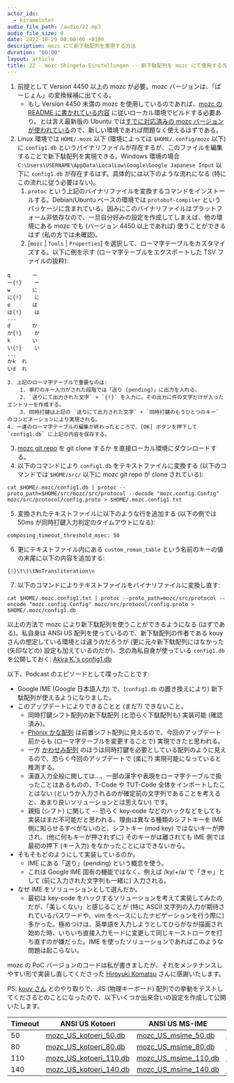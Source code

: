 ```yaml
---
actor_ids:
  - kirameister
audio_file_path: /audio/22.mp3
audio_file_size: 0
date: 2022-10-29 00:00:00 +0100
description: mozc にて新下駄配列を実現する方法
duration: "00:00"
layout: article
title: 22 - mozc-Shingeta Einstellungen -- 新下駄配列を mozc にて使用する方法
---
```


1. 前提として Version 4450 以上の mozc が必要。mozc バージョンは、「ばーじょん」の変換候補に出てくる。
    * もし Version 4450 未満の mozc を使用しているのであれば、[mozc の README に書かれている内容](https://github.com/google/mozc#build-instructions) に従いローカル環境でビルドする必要あり。とは言え最新版の Ubuntu では[すでに対応済みの mozc バージョンが使われている](https://launchpad.net/ubuntu/+source/mozc)ので、新しい環境であれば問題なく使えるはずである。
2. Linux 環境では `HOME/.mozc` 以下 (環境によっては `$HOME/.config/mozc` 以下) に `config1.db` というバイナリファイルが存在するが、このファイルを編集することで新下駄配列を実現できる。Windows 環境の場合 `C:\Users\USERNAME\AppData\LocalLow\Google\Google Japanese Input` 以下に `config1.db` が存在するはず。具体的には以下のような流れになる (特にこの流れに従う必要はない)。
    1. `protoc` という上記のバイナリファイルを変換するコマンドをインストールする。Debian/Ubuntu ベースの環境では `protobuf-compiler` というパッケージに含まれている。因みにこのバイナリファイルはプラットフォーム非依存なので、一旦自分好みの設定を作成してしまえば、他の環境にある mozc でも (バージョン 4450 以上であれば) 使うことができるはず (私の方では未確認)。
    2. [`mozc` | `Tools` | `Properties`] を選択して、ローマ字テーブルをカスタマイズする。以下に例を示す (ローマ字テーブルをエクスポートした TSV ファイルの抜粋):
```
q		ー
ー{!}	ー
w		に
に{!}	に
e		は
は{!}	は
...
d		か
か{!}	か
k		い
い{!}	い
...
かk	れ
いd	れ
```
    3. 上記のローマ字テーブルで重要なのは:
        1. 単打のキー入力がされた段階では「送り (pending)」に出力を入れる。
        2. `送りにて出力された文字` + `{!}` を入力に、その出力に件の文字だけが入ったエントリーを作成する。
        3. 同時打鍵は上記の `送りにて出力された文字` + `同時打鍵のもうひとつのキー` のコンビネーションにより実現される。
    4. 一連のローマ字テーブルの編集が終わったところで、[OK] ボタンを押下して `config1.db` に上記の内容を保存する。
3. [mozc git repo](https://github.com/google/mozc) を git clone するか [](https://github.com/google/mozc/blob/master/src/protocol/config.proto) を直接ローカル環境にダウンロードする。
4. 以下のコマンドにより `config1.db` をテキストファイルに変換する (以下のコマンドでは `$HOME/src/` 以下に mozc git repo が clone されている): 
```
cat $HOME/.mozc/config1.db | protoc --proto_path=$HOME/src/mozc/src/protocol --decode "mozc.config.Config" mozc/src/protocol/config.proto > $HOME/.mozc.config1.txt
```
5. 変換されたテキストファイルに以下のような行を追加する (以下の例では 50ms が同時打鍵入力判定のタイムアウトになる):
```
composing_timeout_threshold_msec: 50
```
6. 更にテキストファイル内にある `custom_roman_table` という名前のキーの値の末尾に以下の内容を追加する:
```
{!}\t\t\tNoTransliteration\n
```
7. 以下のコマンドによりテキストファイルをバイナリファイルに変換し直す:
```
cat $HOME/.mozc.config1.txt | protoc --proto_path=mozc/src/protocol --encode "mozc.config.Config" mozc/src/protocol/config.proto > $HOME/.mozc/config1.db
```

以上の方法で mozc により新下駄配列を使うことができるようになる (はずである)。私自身は ANSI US 配列を使っているので、新下駄配列の作者である kouy さんの想定している環境とは違うのだろうが (更に元々新下駄配列にはなかった (矢印などの) 設定も加えているのだが)、念の為私自身が使っている `config1.db` を公開しておく:  [Akira K.'s config1.db](../audio/22_mozc_config1.db)



以下、Podcast のエピソードとして喋ったことです:

* Google IME (Google 日本語入力) で、(`config1.db` の置き換えにより) 新下駄配列が使えるようになりました。
* このアップデートによりできることと (まだ?) できないこと。
    * 同時打鍵シフト配列の新下駄配列 (と恐らく下駄配列も) 実装可能 (確認済み)。
    * [Phonix かな配列](http://phoenixrt.kachoufuugetu.net/) は前置シフト配列に見えるので、今回のアップデート前からも (ローマ字テーブルを変更することで) 実現できたと思われる。
    * 一方 [かわせみ配列](https://github.com/semialt/kawasemi) のほうは同時打鍵を必要としている配列のように見えるので、恐らく今回のアップデートで (楽に?) 実現可能になっていると推測する。
    * 漢直入力全般に関しては…、一部の漢字や表現をローマ字テーブルで扱ったことはあるものの、T-Code や TUT-Code 全体をインポートしたことはない (というか入力されるのが確定前の文字列であることを考えると、あまり良いソリューションとは思えない) です。
    * 親指 (シフト) に関して -- 恐らく key-code などのハックなどをしても実装はまだ不可能だと思われる。理由は異なる種類のシフトキーを IME 側に知らせるすべがないのと、シフトキー (mod key) ではないキーが押され、(他に何もキーが押されずに) そのキーがは離されても IME 側では最初の押下 (キー入力) をなかったことにはできないから。
* そもそもどのようにして実装しているのか。
    * IME にある「送り」(pending) という概念を使う。
    * これは Google IME 固有の機能ではなく、例えば /ky/+/a/ で「きゃ」として (前に入力された文字列も一緒に) 入力される。
* なぜ IME をソリューションとして選んだか。
    * 最初は key-code をハックするソリューションを考えて実装してみたのだが、「美しくない」と感じることが (特に ASCII 文字列の入力が期待されているパスワードや、vim をベースにしたナビゲーションを行う際に) 多かった。極めつけは、英単語を入力しようとしてひらがなが描画され始めた時、いちいち直接入力モードに変更して同じキーストロークを打ち直すのが嫌だった。IME を使ったソリューションであればこのような問題は起こらない。

mozc の PoC バージョンのコードは私が書きましたが、それをメンテナンスしやすい形で実装し直してくださった [Hiroyuki Komatsu](https://twitter.com/komatsuh) さんに感謝いたします。

PS: [kouy さん](https://twitter.com/y_koutarou) とのやり取りで、JIS (物理キーボード) 配列での挙動をテストしてくださるとのことになったので、以下いくつか出来合いの設定を作成して公開いたします。

| Timeout | ANSI US Kotoeri | ANSI US MS-IME | JIS Kotoeri | JIS MS-IME |
|---|---|---|---|---|
| 50 | [mozc_US_kotoeri_50.db](../audio/mozc_configs/mozc_US_kotoeri_50.db) | [mozc_US_msime_50.db](../audio/mozc_configs/mozc_US_msime_50.db) | [mozc_JIS_kotoeri_50.db](../audio/mozc_configs/mozc_JIS_kotoeri_50.db) | [mozc_JIS_msime_50.db](../audio/mozc_configs/mozc_JIS_msime_50.db) | 
| 80 | [mozc_US_kotoeri_80.db](../audio/mozc_configs/mozc_US_kotoeri_80.db) | [mozc_US_msime_80.db](../audio/mozc_configs/mozc_US_msime_80.db) | [mozc_JIS_kotoeri_80.db](../audio/mozc_configs/mozc_JIS_kotoeri_80.db) | [mozc_JIS_msime_80.db](../audio/mozc_configs/mozc_JIS_msime_80.db) | 
| 110 | [mozc_US_kotoeri_110.db](../audio/mozc_configs/mozc_US_kotoeri_110.db) | [mozc_US_msime_110.db](../audio/mozc_configs/mozc_US_msime_110.db) | [mozc_JIS_kotoeri_110.db](../audio/mozc_configs/mozc_JIS_kotoeri_110.db) | [mozc_JIS_msime_110.db](../audio/mozc_configs/mozc_JIS_msime_110.db) | 
| 140 | [mozc_US_kotoeri_140.db](../audio/mozc_configs/mozc_US_kotoeri_140.db) | [mozc_US_msime_140.db](../audio/mozc_configs/mozc_US_msime_140.db) | [mozc_JIS_kotoeri_140.db](../audio/mozc_configs/mozc_JIS_kotoeri_140.db) | [mozc_JIS_msime_140.db](../audio/mozc_configs/mozc_JIS_msime_140.db) | 
